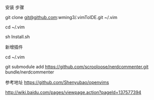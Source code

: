 安装 步骤

git clone git@github.com:wming3/.vimToIDE.git ~/.vim

cd ~/.vim

sh Install.sh

新增插件

cd ~/.vim

git submodule add https://github.com/scrooloose/nerdcommenter.git bundle/nerdcommenter

参考地址 https://github.com/Shenyubao/openvims

http://wiki.baidu.com/pages/viewpage.action?pageId=137577394
